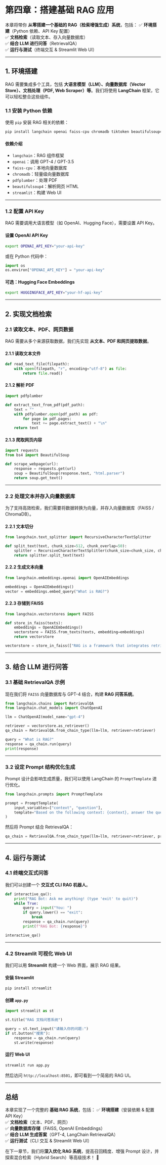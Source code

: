 # **第四章：搭建基础 RAG 应用**

本章将带你 **从零搭建一个基础的 RAG（检索增强生成）系统**，包括：
✅ **环境搭建**（Python 依赖、API Key 配置）  
✅ **文档检索**（读取文本、存入向量数据库）  
✅ **结合 LLM 进行问答**（RetrievalQA）  
✅ **运行与测试**（终端交互 & Streamlit Web UI）

---

## **1. 环境搭建**

RAG 需要集成多个工具，包括 **大语言模型（LLM）、向量数据库（Vector Store）、文档处理（PDF, Web Scraper）等**。我们将使用 **LangChain** 框架，它可以轻松整合这些组件。

### **1.1 安装 Python 依赖**

使用 `pip` 安装 RAG 相关的依赖：

```bash
pip install langchain openai faiss-cpu chromadb tiktoken beautifulsoup4 pdfplumber streamlit
```

#### **依赖介绍**

- `langchain`：RAG 组件框架
- `openai`：调用 GPT-4 / GPT-3.5
- `faiss-cpu`：本地向量数据库
- `chromadb`：轻量级向量数据库
- `pdfplumber`：处理 PDF
- `beautifulsoup4`：解析网页 HTML
- `streamlit`：构建 Web UI

---

### **1.2 配置 API Key**

RAG 需要调用大语言模型（如 OpenAI、Hugging Face），需要设置 API Key。

#### **设置 OpenAI API Key**

```bash
export OPENAI_API_KEY="your-api-key"
```

或在 Python 代码中：

```python
import os
os.environ["OPENAI_API_KEY"] = "your-api-key"
```

#### **可选：Hugging Face Embeddings**

```bash
export HUGGINGFACE_API_KEY="your-hf-api-key"
```

---

## **2. 实现文档检索**

### **2.1 读取文本、PDF、网页数据**

RAG 需要从多个来源获取数据，我们先实现 **从文本、PDF 和网页提取数据**。

#### **2.1.1 读取文本文件**

```python
def read_text_file(filepath):
    with open(filepath, "r", encoding="utf-8") as file:
        return file.read()
```

#### **2.1.2 解析 PDF**

```python
import pdfplumber

def extract_text_from_pdf(pdf_path):
    text = ""
    with pdfplumber.open(pdf_path) as pdf:
        for page in pdf.pages:
            text += page.extract_text() + "\n"
    return text
```

#### **2.1.3 爬取网页内容**

```python
import requests
from bs4 import BeautifulSoup

def scrape_webpage(url):
    response = requests.get(url)
    soup = BeautifulSoup(response.text, "html.parser")
    return soup.get_text()
```

---

### **2.2 处理文本并存入向量数据库**

为了支持高效检索，我们需要将数据转换为向量，并存入向量数据库（FAISS / ChromaDB）。

#### **2.2.1 文本切分**

```python
from langchain.text_splitter import RecursiveCharacterTextSplitter

def split_text(text, chunk_size=512, chunk_overlap=50):
    splitter = RecursiveCharacterTextSplitter(chunk_size=chunk_size, chunk_overlap=chunk_overlap)
    return splitter.split_text(text)
```

#### **2.2.2 生成文本向量**

```python
from langchain.embeddings.openai import OpenAIEmbeddings

embeddings = OpenAIEmbeddings()
vector = embeddings.embed_query("What is RAG?")
```

#### **2.2.3 存储到 FAISS**

```python
from langchain.vectorstores import FAISS

def store_in_faiss(texts):
    embeddings = OpenAIEmbeddings()
    vectorstore = FAISS.from_texts(texts, embedding=embeddings)
    return vectorstore

vectorstore = store_in_faiss(["RAG is a framework that integrates retrieval and generation."])
```

---

## **3. 结合 LLM 进行问答**

### **3.1 基础 RetrievalQA 示例**

现在我们将 `FAISS` 向量数据库与 GPT-4 结合，构建 **RAG 问答系统**。

```python
from langchain.chains import RetrievalQA
from langchain.chat_models import ChatOpenAI

llm = ChatOpenAI(model_name="gpt-4")

retriever = vectorstore.as_retriever()
qa_chain = RetrievalQA.from_chain_type(llm=llm, retriever=retriever)

query = "What is RAG?"
response = qa_chain.run(query)
print(response)
```

---

### **3.2 设定 Prompt 结构优化生成**

Prompt 设计会影响生成质量，我们可以使用 LangChain 的 `PromptTemplate` 进行优化。

```python
from langchain.prompts import PromptTemplate

prompt = PromptTemplate(
    input_variables=["context", "question"],
    template="Based on the following context: {context}, answer the question: {question}"
)
```

然后将 Prompt 结合 RetrievalQA：

```python
qa_chain = RetrievalQA.from_chain_type(llm=llm, retriever=retriever, prompt=prompt)
```

---

## **4. 运行与测试**

### **4.1 终端交互式问答**

我们可以创建一个 **交互式 CLI RAG 机器人**。

```python
def interactive_qa():
    print("RAG Bot: Ask me anything! (type 'exit' to quit)")
    while True:
        query = input("You: ")
        if query.lower() == "exit":
            break
        response = qa_chain.run(query)
        print(f"RAG Bot: {response}")

interactive_qa()
```

---

### **4.2 Streamlit 可视化 Web UI**

我们可以用 **Streamlit** 构建一个 Web 界面，展示 RAG 结果。

#### **安装 Streamlit**

```bash
pip install streamlit
```

#### **创建 `app.py`**

```python
import streamlit as st

st.title("RAG 文档问答系统")

query = st.text_input("请输入你的问题:")
if st.button("搜索"):
    response = qa_chain.run(query)
    st.write(response)
```

#### **运行 Web UI**

```bash
streamlit run app.py
```

然后访问 `http://localhost:8501`，即可看到一个简易的 RAG UI。

---

## **总结**

本章实现了一个完整的 **基础 RAG 系统**，包括：
✅ **环境搭建**（安装依赖 & 配置 API Key）  
✅ **文档检索**（文本、PDF、网页）  
✅ **向量数据库存储**（FAISS, OpenAI Embeddings）  
✅ **结合 LLM 生成答案**（GPT-4, LangChain RetrievalQA）  
✅ **运行测试**（CLI 交互 & Streamlit Web UI）  

在下一章节，我们将**深入优化 RAG 系统**，提高召回精度、增强 Prompt 设计，并探索混合检索（Hybrid Search）等高级技术！ 🚀
